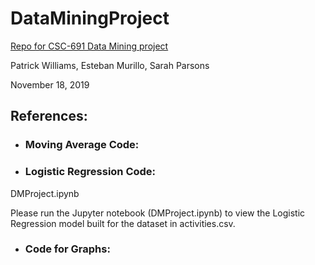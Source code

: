 # DataMiningProject
[Repo for CSC-691 Data Mining project](https://github.com/stbamb/DataMiningProject.git)

Patrick Williams, Esteban Murillo, Sarah Parsons

November 18, 2019

## References:

* ### Moving Average Code:


* ### Logistic Regression Code:

DMProject.ipynb

Please run the Jupyter notebook (DMProject.ipynb) to view the Logistic Regression model built for the dataset in activities.csv.


* ### Code for Graphs:


